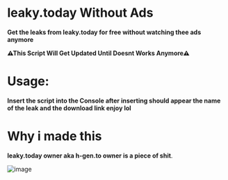 # __leaky.today__ Without Ads
**Get the leaks from leaky.today for free without watching thee ads anymore**

__**⚠This Script Will Get Updated Until Doesnt Works Anymore⚠**__

# Usage: 

__Insert the script into the Console after inserting should appear the name of the leak and the download link enjoy lol__

# Why i made this

__leaky.today owner aka h-gen.to owner is a piece of shit__.

![image](https://user-images.githubusercontent.com/59262001/187084300-d6b89e3d-15a8-405b-9aa3-eb3238ae1f3f.png)
